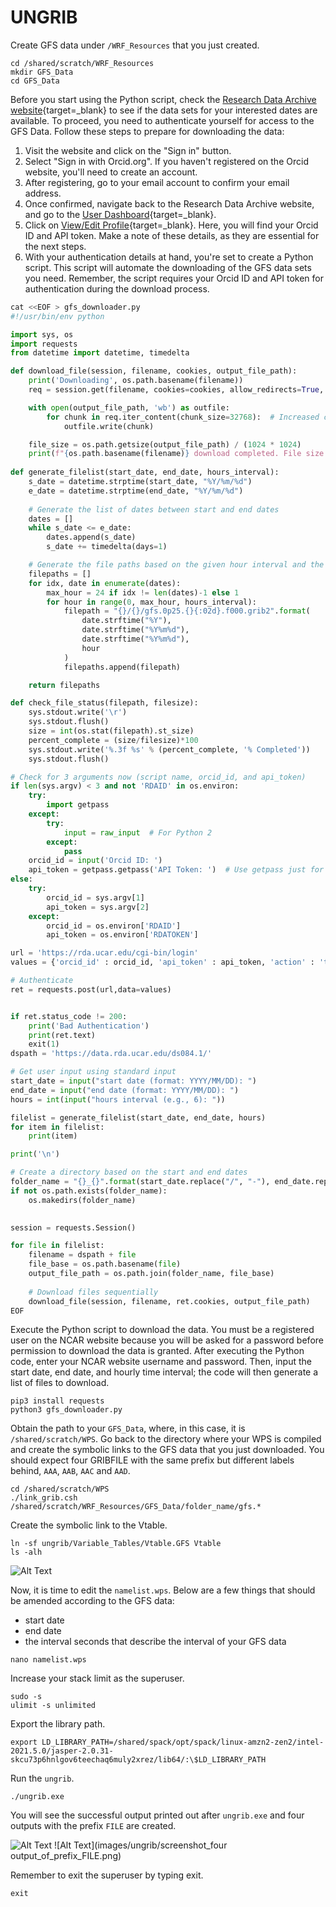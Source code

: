 # UNGRIB 

Create GFS data under `/WRF_Resources` that you just created. 

    cd /shared/scratch/WRF_Resources
    mkdir GFS_Data
    cd GFS_Data


Before you start using the Python script, check the [Research Data Archive website](https://rda.ucar.edu/datasets/ds084.1/index.html){target=_blank} to see if the data sets for your interested dates are available. To proceed, you need to authenticate yourself for access to the GFS Data. Follow these steps to prepare for downloading the data:

1. Visit the website and click on the "Sign in" button.
2. Select "Sign in with Orcid.org". If you haven't registered on the Orcid website, you'll need to create an account.
3. After registering, go to your email account to confirm your email address. 
4. Once confirmed, navigate back to the Research Data Archive website, and go to the [User Dashboard](https://rda.ucar.edu/ajax/#!cgi-bin/dashboard){target=_blank}.
5. Click on [View/Edit Profile](https://rda.ucar.edu/accounts/profile/){target=_blank}. Here, you will find your Orcid ID and API token. Make a note of these details, as they are essential for the next steps.
6. With your authentication details at hand, you're set to create a Python script. This script will automate the downloading of the GFS data sets you need. Remember, the script requires your Orcid ID and API token for authentication during the download process.


``` py linenums="1" title="gfs_downloader.py"
cat <<EOF > gfs_downloader.py
#!/usr/bin/env python

import sys, os
import requests
from datetime import datetime, timedelta

def download_file(session, filename, cookies, output_file_path):
    print('Downloading', os.path.basename(filename))
    req = session.get(filename, cookies=cookies, allow_redirects=True, stream=True)

    with open(output_file_path, 'wb') as outfile:
        for chunk in req.iter_content(chunk_size=32768):  # Increased chunk size for potentially faster downloads
            outfile.write(chunk)

    file_size = os.path.getsize(output_file_path) / (1024 * 1024)
    print(f"{os.path.basename(filename)} download completed. File size: {file_size:.2f} MB")
    
def generate_filelist(start_date, end_date, hours_interval):
    s_date = datetime.strptime(start_date, "%Y/%m/%d")
    e_date = datetime.strptime(end_date, "%Y/%m/%d")
    
    # Generate the list of dates between start and end dates
    dates = []
    while s_date <= e_date:
        dates.append(s_date)
        s_date += timedelta(days=1)

    # Generate the file paths based on the given hour interval and the dates
    filepaths = []
    for idx, date in enumerate(dates):
        max_hour = 24 if idx != len(dates)-1 else 1
        for hour in range(0, max_hour, hours_interval):
            filepath = "{}/{}/gfs.0p25.{}{:02d}.f000.grib2".format(
                date.strftime("%Y"),
                date.strftime("%Y%m%d"),
                date.strftime("%Y%m%d"),
                hour
            )
            filepaths.append(filepath)

    return filepaths

def check_file_status(filepath, filesize):
    sys.stdout.write('\r')
    sys.stdout.flush()
    size = int(os.stat(filepath).st_size)
    percent_complete = (size/filesize)*100
    sys.stdout.write('%.3f %s' % (percent_complete, '% Completed'))
    sys.stdout.flush()

# Check for 3 arguments now (script name, orcid_id, and api_token)
if len(sys.argv) < 3 and not 'RDAID' in os.environ: 
    try:
        import getpass
    except:
        try:
            input = raw_input  # For Python 2
        except:
            pass
    orcid_id = input('Orcid ID: ')
    api_token = getpass.getpass('API Token: ')  # Use getpass just for the password
else:
    try:
        orcid_id = sys.argv[1]
        api_token = sys.argv[2]
    except:
        orcid_id = os.environ['RDAID']
        api_token = os.environ['RDATOKEN']

url = 'https://rda.ucar.edu/cgi-bin/login'
values = {'orcid_id' : orcid_id, 'api_token' : api_token, 'action' : 'tokenlogin'}

# Authenticate
ret = requests.post(url,data=values)


if ret.status_code != 200:
    print('Bad Authentication')
    print(ret.text)
    exit(1)
dspath = 'https://data.rda.ucar.edu/ds084.1/'

# Get user input using standard input
start_date = input("start date (format: YYYY/MM/DD): ")
end_date = input("end date (format: YYYY/MM/DD): ")
hours = int(input("hours interval (e.g., 6): "))

filelist = generate_filelist(start_date, end_date, hours)
for item in filelist:
    print(item)

print('\n')

# Create a directory based on the start and end dates
folder_name = "{}_{}".format(start_date.replace("/", "-"), end_date.replace("/", "-"))
if not os.path.exists(folder_name):
    os.makedirs(folder_name)

    
session = requests.Session()

for file in filelist:
    filename = dspath + file
    file_base = os.path.basename(file)
    output_file_path = os.path.join(folder_name, file_base)
    
    # Download files sequentially
    download_file(session, filename, ret.cookies, output_file_path)    
EOF
```


Execute the Python script to download the data. You must be a registered user on the NCAR website because you will be asked for a password before permission to download the data is granted. After executing the Python code, enter your NCAR website username and password. Then, input the start date, end date, and hourly time interval; the code will then generate a list of files to download.

    pip3 install requests    
    python3 gfs_downloader.py


Obtain the path to your `GFS_Data`, where, in this case, it is `/shared/scratch/WPS`. Go back to the directory where your WPS is compiled and create the symbolic links to the GFS data that you just downloaded. You should expect four GRIBFILE with the same prefix but different labels behind, `AAA`, `AAB`, `AAC` and `AAD`.


    cd /shared/scratch/WPS
    ./link_grib.csh /shared/scratch/WRF_Resources/GFS_Data/folder_name/gfs.*


Create the symbolic link to the Vtable.

    ln -sf ungrib/Variable_Tables/Vtable.GFS Vtable
    ls -alh

![Alt Text](images/ungrib/four_gribfiles_and_vtable.png)


Now, it is time to edit the `namelist.wps`. Below are a few things that should be amended according to the GFS data: 

- start date 
- end date 
- the interval seconds that describe the interval of your GFS data


```
nano namelist.wps
```

Increase your stack limit as the superuser.

    sudo -s
    ulimit -s unlimited

Export the library path.

    export LD_LIBRARY_PATH=/shared/spack/opt/spack/linux-amzn2-zen2/intel-2021.5.0/jasper-2.0.31-skcu73p6hnlgov6teechaq6muly2xrez/lib64/:\$LD_LIBRARY_PATH


Run the `ungrib`.

    ./ungrib.exe


You will see the successful output printed out after `ungrib.exe` and four outputs with the prefix `FILE` are created.

![Alt Text](images/ungrib/successful_ungrib_output_printed.png)
![Alt Text](images/ungrib/screenshot_four output_of_prefix_FILE.png)

Remember to exit the superuser by typing exit.

    exit